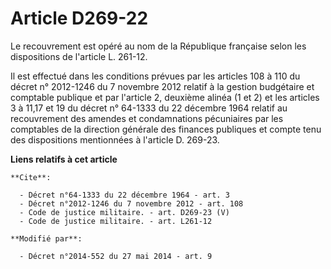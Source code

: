 # Article D269-22

Le recouvrement est opéré au nom de la République française selon les dispositions de l'article L. 261-12. 

Il est effectué dans les conditions prévues par les articles 108 à 110 du décret n° 2012-1246 du 7 novembre 2012 relatif à la
gestion budgétaire et comptable publique et par l'article 2, deuxième alinéa (1 et 2) et les articles 3 à 11,17 et 19 du
décret n° 64-1333 du 22 décembre 1964 relatif au recouvrement des amendes et condamnations pécuniaires par les   comptables
de la direction générale des finances publiques et compte tenu des dispositions mentionnées à l'article D. 269-23.

**Liens relatifs à cet article**

	**Cite**:

	  - Décret n°64-1333 du 22 décembre 1964 - art. 3
	  - Décret n°2012-1246 du 7 novembre 2012 - art. 108
	  - Code de justice militaire. - art. D269-23 (V)
	  - Code de justice militaire. - art. L261-12

	**Modifié par**:

	  - Décret n°2014-552 du 27 mai 2014 - art. 9
